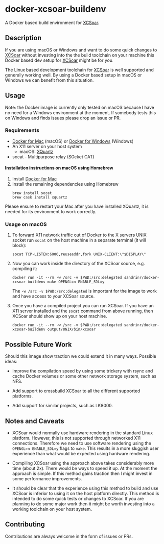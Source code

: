 docker-xcsoar-buildenv
======================

A Docker based build environment for [XCSoar](https://github.com/XCSoar/XCSoar).


Description
-----------

If you are using macOS or Windows and want to do some quick changes to
[XCSoar](https://github.com/XCSoar/XCSoar) without investing into the the build
toolchain on your machine this Docker based dev setup for
[XCSoar](https://github.com/XCSoar/XCSoar) might be for you.

The Linux based development toolchain for
[XCSoar](https://github.com/XCSoar/XCSoar) is well supported and generally
working well. By using a Docker based setup in macOS or Windows we can benefit
from this situation.


Usage
-----

Note: the Docker image is currently only tested on macOS because I have no need
for a Windows environment at the moment. If somebody tests this on Windows and
finds issues please drop an issue or PR.

### Requirements

- [Docker for Mac](https://docs.docker.com/docker-for-mac/) (macOS) or 
[Docker for Windows](https://docs.docker.com/docker-for-windows/) (Windows)
- An X11 server on your host system
  - macOS: [XQuartz](https://www.xquartz.org/)
- socat - Multipurpose relay (SOcket CAT)

#### Installation instructions on macOS using Homebrew

1. Install [Docker for Mac](https://docs.docker.com/docker-for-mac/)
1. Install the remaining dependencies using Homebrew
    ```shell script
    brew install socat
    brew cask install xquartz
    ```

Please ensure to restart your Mac after you have installed XQuartz, it is needed
for its environment to work correctly.

### Usage on macOS

1. To forward X11 network traffic out of Docker to the X servers UNIX socket run
`socat` on the host machine in a separate terminal (it will block):
    ```shell script
    socat TCP-LISTEN:6000,reuseaddr,fork UNIX-CLIENT:\"$DISPLAY\"
    ```
 
1. Now you can work inside the directory of the XCSoar source, e.g. 
compiling it:
    ```shell script
    docker run -it --rm -w /src -v $PWD:/src:delegated sandrinr/docker-xcsoar-buildenv make OPENGL=n ENABLE_SDL=y
    ```
   The `-w /src -v $PWD:/src:delegated` is important for the image to work and
   have access to your XCSoar source.

1. Once you have a compiled project you can run XCSoar. If you have an X11
server installed and the `socat` command from above running, then XCSoar should
show up on your host machine.
    ```shell script
    docker run -it --rm -w /src -v $PWD:/src:delegated sandrinr/docker-xcsoar-buildenv output/UNIX/bin/xcsoar
    ```


Possible Future Work
--------------------

Should this image show traction we could extend it in many ways. Possible ideas:

- Improve the compilation speed by using some trickery with rsync and cache
Docker volumes or some other network storage system, such as NFS.

- Add support to crossbuild XCSoar to all the different supported platforms.

- Add support for similar projects, such as LK8000.


Notes and Caveats
-----------------

- XCSoar would normally use hardware rendering in the standard Linux platform.
However, this is not supported through networked X11 connections. Therefore we
need to use software rendering using the `OPENGL=n ENABLE_SDL=y` flags to 
`make`. This results in a more sluggish user experience than what would be
expected using hardware rendering.

- Compiling XCSoar using the approach above takes considerably more time (about
2x). There would be ways to speed it up. At the moment the approach is simple.
If this method gains traction then I might invest in some performance
improvements.

- It should be clear that the experience using this method to build and use
XCSoar is inferior to using it on the host platform directly. This method is
intended to do some quick tests or changes to XCSoar. If you are planning to do
some major work then it might be worth investing into a working toolchain on
your host system.


Contributing
------------

Contributions are always welcome in the form of issues or PRs.
